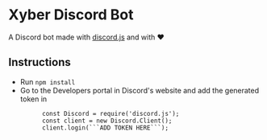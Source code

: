 # Xyber Discord Bot
A Discord bot made with <a href="https://discord.js.org/#/">discord.js</a> and with ❤️
<h2> Instructions </h2>
<ul>
   <li>Run <code>npm install</code></li>
   <li>Go to the <a>Developers</a> portal in Discord's website and add the generated token in<br></li>
   <code>
      const Discord = require('discord.js');
      const client = new Discord.Client();
      client.login(```ADD TOKEN HERE```);
   </code>
</ul>